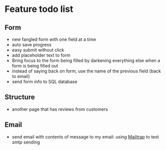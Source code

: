 # Feature todo list

## Form

* new fangled form with one field at a time
* auto save progress
* easy submit without click
* add placeholder text to form
* Bring focus to the form being filled by darkening everything else when a form is being filled out
* instead of saying back on form, use the name of the previous field (back to email)
* send form info to SQL database

## Structure

* another page that has reviews from customers

## Email

* send email with contents of message to my email: using [Mailtrap](https://api-docs.mailtrap.io/) to test smtp sending
